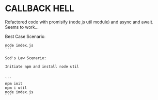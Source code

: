 # CALLBACK HELL

Refactored code with promisify (node.js util module) and async and await.
Seems to work...


Best Case Scenario:

````
node index.js
```

Sod's Law Scenario:

Initiate npm and install node util


```
npm init 
npm i util
node index.js
```


